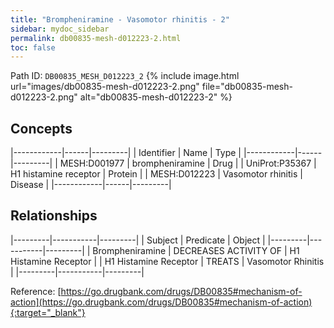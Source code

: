 ```yaml
---
title: "Brompheniramine - Vasomotor rhinitis - 2"
sidebar: mydoc_sidebar
permalink: db00835-mesh-d012223-2.html
toc: false 
---
```



Path ID: `DB00835_MESH_D012223_2`
{% include image.html url="images/db00835-mesh-d012223-2.png" file="db00835-mesh-d012223-2.png" alt="db00835-mesh-d012223-2" %}

## Concepts

|------------|------|---------|
| Identifier | Name | Type    |
|------------|------|---------|
| MESH:D001977 | brompheniramine | Drug |
| UniProt:P35367 | H1 histamine receptor | Protein |
| MESH:D012223 | Vasomotor rhinitis | Disease |
|------------|------|---------|

## Relationships

|---------|-----------|---------|
| Subject | Predicate | Object  |
|---------|-----------|---------|
| Brompheniramine | DECREASES ACTIVITY OF | H1 Histamine Receptor |
| H1 Histamine Receptor | TREATS | Vasomotor Rhinitis |
|---------|-----------|---------|

Reference: [https://go.drugbank.com/drugs/DB00835#mechanism-of-action](https://go.drugbank.com/drugs/DB00835#mechanism-of-action){:target="_blank"}